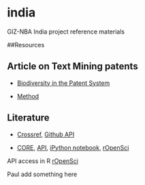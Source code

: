 # india
GIZ-NBA India project reference materials

##Resources

## Article on Text Mining patents

- [Biodiversity in the Patent System](http://journals.plos.org/plosone/article?id=10.1371/journal.pone.0078737#s6)

- [Method](http://journals.plos.org/plosone/article?id=10.1371/journal.pone.0078737#s6)




## Literature

- [Crossref](https://www.crossref.org/), [Github API](https://github.com/CrossRef/rest-api-doc)

- [CORE](https://core.ac.uk/), [API](https://core.ac.uk/services), [iPython notebook](https://github.com/oacore/or2016-api-demo), [rOpenSci](https://github.com/ropenscilabs/cored)





API access in R [rOpenSci](https://ropensci.org/)


Paul add something here

